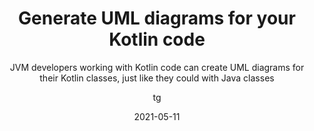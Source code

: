 ---
date: 2021-05-11
title: Generate UML diagrams for your Kotlin code
technologies: [kotlin, java]
topics: [ultimate]
author: tg
subtitle: JVM developers working with Kotlin code can create UML diagrams for their Kotlin classes, just like they could with Java classes
thumbnail: ./thumbnail.png
cardThumbnail: ./card.png
shortVideo:
  poster: ./tip.png
  url: https://youtu.be/FwXu38dk1m0
leadin: |
  IntelliJ IDEA Ultimate supports creating and maintaining UML diagrams for Java code. This is now also supported for Kotlin classes, so if you're working in a polyglot environment you can comfortably use diagrams whether you're writing Java or Kotlin code.


---